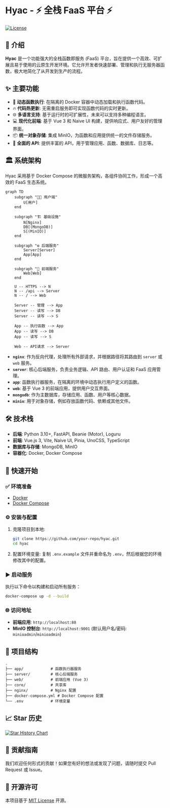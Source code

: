 #  Hyac - ⚡ 全栈 FaaS 平台 ⚡

[![License](https://img.shields.io/badge/license-MIT-blue.svg)](LICENSE)

## 📖 介绍

**Hyac** 是一个功能强大的全栈函数即服务 (FaaS) 平台，旨在提供一个高效、可扩展且易于使用的云原生开发环境。它允许开发者快速部署、管理和执行无服务器函数，极大地简化了从开发到生产的流程。

## ✨ 主要功能

- 🚀 **动态函数执行**: 在隔离的 Docker 容器中动态加载和执行函数代码。
- 🔥 **代码热更新**: 无需重启服务即可实现函数代码的实时更新。
- 🌐 **多语言支持**: 基于运行时的可扩展性，未来可以支持多种编程语言。
- 💻 **现代化前端**: 基于 Vue 3 和 Naive UI 构建，提供响应式、用户友好的管理界面。
- 📦 **统一对象存储**: 集成 MinIO，为函数和应用提供统一的文件存储服务。
- 🔗 **全面的 API**: 提供丰富的 API，用于管理应用、函数、数据库、日志等。

## 🏛️ 系统架构

Hyac 采用基于 Docker Compose 的微服务架构，各组件协同工作，形成一个高效的 FaaS 生态系统。

```mermaid
graph TD
    subgraph "👨‍💻 用户端"
        U[用户]
    end

    subgraph "🏗️ 基础设施"
        N[Nginx]
        DB[(MongoDB)]
        S[(MinIO)]
    end

    subgraph "⚙️ 后端服务"
        Server[Server]
        App[App]
    end

    subgraph "🎨 前端服务"
        Web[Web]
    end

    U -- HTTPS --> N
    N -- /api --> Server
    N -- / --> Web
    
    Server -- 管理 --> App
    Server -- 读写 --> DB
    Server -- 读写 --> S
    
    App -- 执行函数 --> App
    App -- 读写 --> DB
    App -- 读写 --> S

    Web -- API请求 --> Server
```

- **`nginx`**: 作为反向代理，处理所有外部请求，并根据路径将其路由到 `server` 或 `web` 服务。
- **`server`**: 核心后端服务，负责业务逻辑、API 路由、用户认证和 FaaS 应用管理。
- **`app`**: 函数执行器服务，在隔离的环境中动态执行用户定义的函数。
- **`web`**: 基于 Vue 3 的前端应用，提供用户交互界面。
- **`mongodb`**: 作为主数据库，存储应用、函数、用户等核心数据。
- **`minio`**: 用于对象存储，例如存放函数代码、依赖或其他文件。

## 🛠️ 技术栈

- **后端**: Python 3.10+, FastAPI, Beanie (Motor), Loguru
- **前端**: Vue.js 3, Vite, Naive UI, Pinia, UnoCSS, TypeScript
- **数据库与存储**: MongoDB, MinIO
- **容器化**: Docker, Docker Compose

## 🚀 快速开始

### ✅ 环境准备

- [Docker](https://www.docker.com/get-started)
- [Docker Compose](https://docs.docker.com/compose/install/)

### ⚙️ 安装与配置

1.  克隆项目到本地:
    ```bash
    git clone https://github.com/your-repo/hyac.git
    cd hyac
    ```

2.  配置环境变量:
    复制 `.env.example` 文件并重命名为 `.env`，然后根据您的环境修改其中的配置。

### ▶️ 启动服务

执行以下命令以构建和启动所有服务：

```bash
docker-compose up -d --build
```

### 🌐 访问地址

- **前端应用**: `http://localhost:80`
- **MinIO 控制台**: `http://localhost:9001` (默认用户名/密码: `minioadmin`/`minioadmin`)

## 📁 项目结构

```
.
├── app/            # 函数执行器服务
├── server/         # 核心后端服务
├── web/            # 前端应用 (Vue 3)
├── core/           # 共享库
├── nginx/          # Nginx 配置
├── docker-compose.yml # Docker Compose 配置
└── .env            # 环境变量
```

## 📈 Star 历史

[![Star History Chart](https://api.star-history.com/svg?repos=Pidbid/Hyac&type=Date)](https://star-history.com/#Pidbid/Hyac&Date)


## 🤝 贡献指南

我们欢迎任何形式的贡献！如果您有好的想法或发现了问题，请随时提交 Pull Request 或 Issue。

## 📄 开源许可

本项目基于 [MIT License](LICENSE) 开源。
